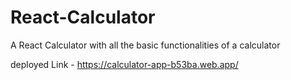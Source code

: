 # React-Calculator

A React Calculator with all the basic functionalities of a calculator

deployed Link - https://calculator-app-b53ba.web.app/
